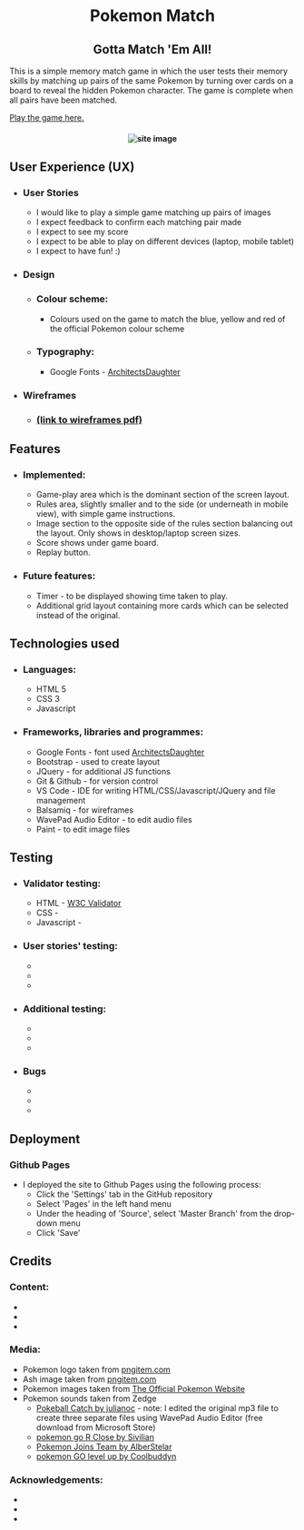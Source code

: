 <h1 align="center">Pokemon Match</h1>
<h2 align="center">Gotta Match 'Em All!</h2>

This is a simple memory match game in which the user tests their memory skills by matching up pairs of the same Pokemon by turning over cards on a board to reveal the hidden Pokemon character. The game is complete when all pairs have been matched.

[Play the game here.]()

<h4 align="center"><img src="docs/" alt="site image"></h4>

## User Experience (UX)
- ### User Stories
    - I would like to play a simple game matching up pairs of images
    - I expect feedback to confirm each matching pair made
    - I expect to see my score
    - I expect to be able to play on different devices (laptop, mobile tablet)
    - I expect to have fun! :)

- ### Design
    - ### Colour scheme:
        - Colours used on the game to match the blue, yellow and red of the official Pokemon colour scheme
    - ### Typography:
        - Google Fonts - [ArchitectsDaughter](https://bit.ly/3EwQP1N)

- ### Wireframes
    - ### [(link to wireframes pdf)](docs/readme_items/pokemon_match_wireframe.pdf)

## Features

- ### Implemented:
    - Game-play area which is the dominant section of the screen layout.
    - Rules area, slightly smaller and to the side (or underneath in mobile view), with simple game instructions.
    - Image section to the opposite side of the rules section balancing out the layout. Only shows in desktop/laptop screen sizes.
    - Score shows under game board.
    - Replay button.

- ### Future features:
    - Timer - to be displayed showing time taken to play.
    - Additional grid layout containing more cards which can be selected instead of the original.

## Technologies used

- ### Languages:
    - HTML 5
    - CSS 3
    - Javascript

- ### Frameworks, libraries and programmes:
    - Google Fonts - font used [ArchitectsDaughter](https://bit.ly/3EwQP1N)
    - Bootstrap - used to create layout
    - JQuery - for additional JS functions
    - Git & Github - for version control
    - VS Code - IDE for writing HTML/CSS/Javascript/JQuery and file management
    - Balsamiq - for wireframes
    - WavePad Audio Editor - to edit audio files
    - Paint -  to edit image files
    
## Testing

- ### Validator testing:
    - HTML - [W3C Validator](https://bit.ly/31qLrPD)
    - CSS - []()
    - Javascript - []()

- ### User stories' testing:
    -
    -
    -

- ### Additional testing:
    -
    -
    -

- ### Bugs
    -
    -
    -

## Deployment
### Github Pages
- I deployed the site to Github Pages using the following process:
    - Click the 'Settings' tab in the GitHub repository
    - Select 'Pages' in the left hand menu
    - Under the heading of 'Source', select 'Master Branch' from the drop-down menu
    - Click 'Save'


## Credits

### Content:
- 
- 
- 
### Media:
- Pokemon logo taken from [pngitem.com](https://bit.ly/2ZPHsvp)
- Ash image taken from [pngitem.com](https://bit.ly/3jWp1Mf)
- Pokemon images taken from [The Official Pokemon Website](https://bit.ly/3w0eDIa)
- Pokemon sounds taken from Zedge 
    - [Pokeball Catch by julianoc](https://bit.ly/3pX7PtN) - note: I edited the original mp3 file to create three separate files using WavePad Audio Editor (free download from Microsoft Store)
    - [pokemon go R Close by Sivilian](https://bit.ly/3bt0bPF)
    - [Pokemon Joins Team by AlberStelar](https://bit.ly/3mArm12)
    - [pokemon GO level up by Coolbuddyn](https://bit.ly/3BtOToV)

### Acknowledgements:
- 
- 
- 

